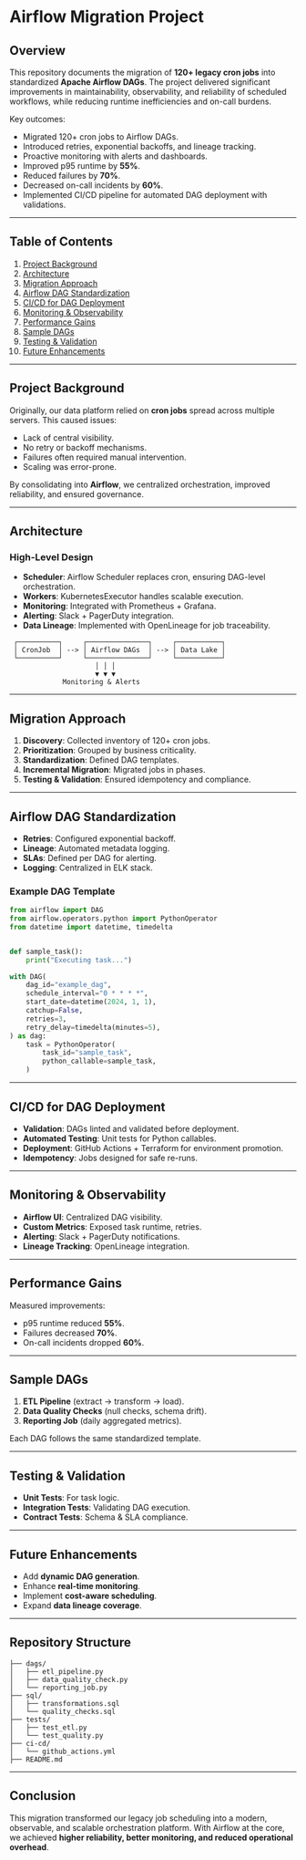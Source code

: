 # Airflow Migration Project

## Overview

This repository documents the migration of **120+ legacy cron jobs** into standardized **Apache Airflow DAGs**. The project delivered significant improvements in maintainability, observability, and reliability of scheduled workflows, while reducing runtime inefficiencies and on-call burdens.

Key outcomes:

* Migrated 120+ cron jobs to Airflow DAGs.
* Introduced retries, exponential backoffs, and lineage tracking.
* Proactive monitoring with alerts and dashboards.
* Improved p95 runtime by **55%**.
* Reduced failures by **70%**.
* Decreased on-call incidents by **60%**.
* Implemented CI/CD pipeline for automated DAG deployment with validations.

---

## Table of Contents

1. [Project Background](#project-background)
2. [Architecture](#architecture)
3. [Migration Approach](#migration-approach)
4. [Airflow DAG Standardization](#airflow-dag-standardization)
5. [CI/CD for DAG Deployment](#cicd-for-dag-deployment)
6. [Monitoring & Observability](#monitoring--observability)
7. [Performance Gains](#performance-gains)
8. [Sample DAGs](#sample-dags)
9. [Testing & Validation](#testing--validation)
10. [Future Enhancements](#future-enhancements)

---

## Project Background

Originally, our data platform relied on **cron jobs** spread across multiple servers. This caused issues:

* Lack of central visibility.
* No retry or backoff mechanisms.
* Failures often required manual intervention.
* Scaling was error-prone.

By consolidating into **Airflow**, we centralized orchestration, improved reliability, and ensured governance.

---

## Architecture

### High-Level Design

* **Scheduler**: Airflow Scheduler replaces cron, ensuring DAG-level orchestration.
* **Workers**: KubernetesExecutor handles scalable execution.
* **Monitoring**: Integrated with Prometheus + Grafana.
* **Alerting**: Slack + PagerDuty integration.
* **Data Lineage**: Implemented with OpenLineage for job traceability.

```
 ┌──────────┐     ┌───────────────┐     ┌───────────┐
 │ CronJob  │ --> │ Airflow DAGs  │ --> │ Data Lake │
 └──────────┘     └───────────────┘     └───────────┘
                     │ │ │
                     ▼ ▼ ▼
             Monitoring & Alerts
```

---

## Migration Approach

1. **Discovery**: Collected inventory of 120+ cron jobs.
2. **Prioritization**: Grouped by business criticality.
3. **Standardization**: Defined DAG templates.
4. **Incremental Migration**: Migrated jobs in phases.
5. **Testing & Validation**: Ensured idempotency and compliance.

---

## Airflow DAG Standardization

* **Retries**: Configured exponential backoff.
* **Lineage**: Automated metadata logging.
* **SLAs**: Defined per DAG for alerting.
* **Logging**: Centralized in ELK stack.

### Example DAG Template

```python
from airflow import DAG
from airflow.operators.python import PythonOperator
from datetime import datetime, timedelta


def sample_task():
    print("Executing task...")

with DAG(
    dag_id="example_dag",
    schedule_interval="0 * * * *",
    start_date=datetime(2024, 1, 1),
    catchup=False,
    retries=3,
    retry_delay=timedelta(minutes=5),
) as dag:
    task = PythonOperator(
        task_id="sample_task",
        python_callable=sample_task,
    )
```

---

## CI/CD for DAG Deployment

* **Validation**: DAGs linted and validated before deployment.
* **Automated Testing**: Unit tests for Python callables.
* **Deployment**: GitHub Actions + Terraform for environment promotion.
* **Idempotency**: Jobs designed for safe re-runs.

---

## Monitoring & Observability

* **Airflow UI**: Centralized DAG visibility.
* **Custom Metrics**: Exposed task runtime, retries.
* **Alerting**: Slack + PagerDuty notifications.
* **Lineage Tracking**: OpenLineage integration.

---

## Performance Gains

Measured improvements:

* p95 runtime reduced **55%**.
* Failures decreased **70%**.
* On-call incidents dropped **60%**.

---

## Sample DAGs

1. **ETL Pipeline** (extract → transform → load).
2. **Data Quality Checks** (null checks, schema drift).
3. **Reporting Job** (daily aggregated metrics).

Each DAG follows the same standardized template.

---

## Testing & Validation

* **Unit Tests**: For task logic.
* **Integration Tests**: Validating DAG execution.
* **Contract Tests**: Schema & SLA compliance.

---

## Future Enhancements

* Add **dynamic DAG generation**.
* Enhance **real-time monitoring**.
* Implement **cost-aware scheduling**.
* Expand **data lineage coverage**.

---

## Repository Structure

```
├── dags/
│   ├── etl_pipeline.py
│   ├── data_quality_check.py
│   └── reporting_job.py
├── sql/
│   ├── transformations.sql
│   └── quality_checks.sql
├── tests/
│   ├── test_etl.py
│   └── test_quality.py
├── ci-cd/
│   └── github_actions.yml
├── README.md
```

---

## Conclusion

This migration transformed our legacy job scheduling into a modern, observable, and scalable orchestration platform. With Airflow at the core, we achieved **higher reliability, better monitoring, and reduced operational overhead**.
